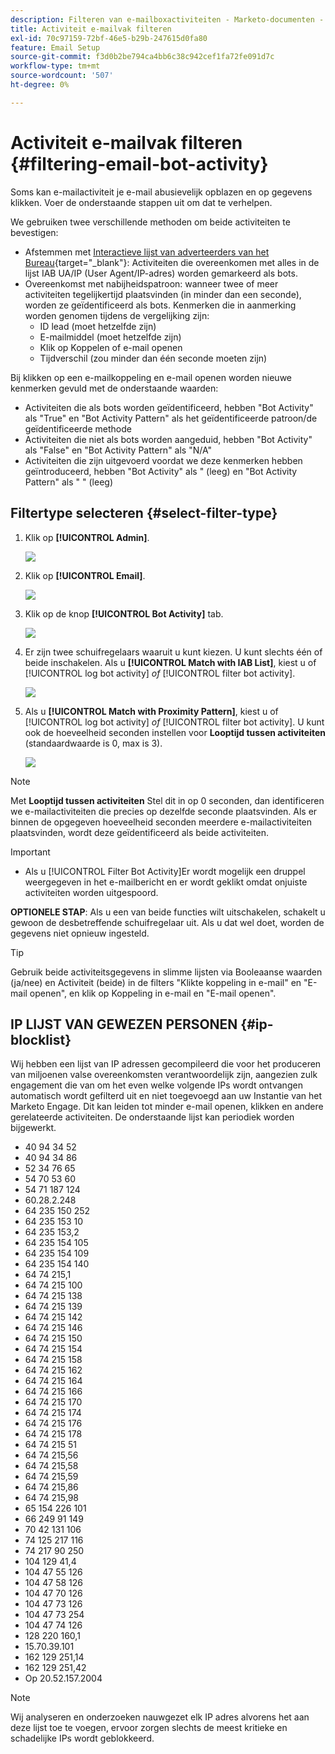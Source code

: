 ```yaml
---
description: Filteren van e-mailboxactiviteiten - Marketo-documenten - Productdocumentatie
title: Activiteit e-mailvak filteren
exl-id: 70c97159-72bf-46e5-b29b-247615d0fa80
feature: Email Setup
source-git-commit: f3d0b2be794ca4bb6c38c942cef1fa72fe091d7c
workflow-type: tm+mt
source-wordcount: '507'
ht-degree: 0%

---
```


# Activiteit e-mailvak filteren {#filtering-email-bot-activity}

Soms kan e-mailactiviteit je e-mail abusievelijk opblazen en op gegevens klikken. Voer de onderstaande stappen uit om dat te verhelpen.

We gebruiken twee verschillende methoden om beide activiteiten te bevestigen:

* Afstemmen met [Interactieve lijst van adverteerders van het Bureau](https://www.iab.com/guidelines/iab-abc-international-spiders-bots-list/){target="_blank"}: Activiteiten die overeenkomen met alles in de lijst IAB UA/IP (User Agent/IP-adres) worden gemarkeerd als bots.
* Overeenkomst met nabijheidspatroon: wanneer twee of meer activiteiten tegelijkertijd plaatsvinden (in minder dan een seconde), worden ze geïdentificeerd als bots. Kenmerken die in aanmerking worden genomen tijdens de vergelijking zijn:
   * ID lead (moet hetzelfde zijn)
   * E-mailmiddel (moet hetzelfde zijn)
   * Klik op Koppelen of e-mail openen
   * Tijdverschil (zou minder dan één seconde moeten zijn)

Bij klikken op een e-mailkoppeling en e-mail openen worden nieuwe kenmerken gevuld met de onderstaande waarden:

* Activiteiten die als bots worden geïdentificeerd, hebben &quot;Bot Activity&quot; als &quot;True&quot; en &quot;Bot Activity Pattern&quot; als het geïdentificeerde patroon/de geïdentificeerde methode
* Activiteiten die niet als bots worden aangeduid, hebben &quot;Bot Activity&quot; als &quot;False&quot; en &quot;Bot Activity Pattern&quot; als &quot;N/A&quot;
* Activiteiten die zijn uitgevoerd voordat we deze kenmerken hebben geïntroduceerd, hebben &quot;Bot Activity&quot; als &quot; (leeg) en &quot;Bot Activity Pattern&quot; als &quot; &quot; (leeg)

## Filtertype selecteren {#select-filter-type}

1. Klik op **[!UICONTROL Admin]**.

   ![](assets/filtering-email-bot-activity-1.png)

1. Klik op **[!UICONTROL Email]**.

   ![](assets/filtering-email-bot-activity-2.png)

1. Klik op de knop **[!UICONTROL Bot Activity]** tab.

   ![](assets/filtering-email-bot-activity-3.png)

1. Er zijn twee schuifregelaars waaruit u kunt kiezen. U kunt slechts één of beide inschakelen. Als u **[!UICONTROL Match with IAB List]**, kiest u of [!UICONTROL log bot activity] _of_ [!UICONTROL filter bot activity].

   ![](assets/filtering-email-bot-activity-4.png)

1. Als u **[!UICONTROL Match with Proximity Pattern]**, kiest u of [!UICONTROL log bot activity] _of_ [!UICONTROL filter bot activity]. U kunt ook de hoeveelheid seconden instellen voor **Looptijd tussen activiteiten** (standaardwaarde is 0, max is 3).

   ![](assets/filtering-email-bot-activity-5.png)

>[!NOTE]
>
>Met **Looptijd tussen activiteiten** Stel dit in op 0 seconden, dan identificeren we e-mailactiviteiten die precies op dezelfde seconde plaatsvinden. Als er binnen de opgegeven hoeveelheid seconden meerdere e-mailactiviteiten plaatsvinden, wordt deze geïdentificeerd als beide activiteiten.

>[!IMPORTANT]
>
>* Als u [!UICONTROL Filter Bot Activity]Er wordt mogelijk een druppel weergegeven in het e-mailbericht en er wordt geklikt omdat onjuiste activiteiten worden uitgespoord.

**OPTIONELE STAP**: Als u een van beide functies wilt uitschakelen, schakelt u gewoon de desbetreffende schuifregelaar uit. Als u dat wel doet, worden de gegevens niet opnieuw ingesteld.

>[!TIP]
>
>Gebruik beide activiteitsgegevens in slimme lijsten via Booleaanse waarden (ja/nee) en Activiteit (beide) in de filters &quot;Klikte koppeling in e-mail&quot; en &quot;E-mail openen&quot;, en klik op Koppeling in e-mail en &quot;E-mail openen&quot;.

## IP LIJST VAN GEWEZEN PERSONEN {#ip-blocklist}

Wij hebben een lijst van IP adressen gecompileerd die voor het produceren van miljoenen valse overeenkomsten verantwoordelijk zijn, aangezien zulk engagement die van om het even welke volgende IPs wordt ontvangen automatisch wordt gefilterd uit en niet toegevoegd aan uw Instantie van het Marketo Engage. Dit kan leiden tot minder e-mail openen, klikken en andere gerelateerde activiteiten. De onderstaande lijst kan periodiek worden bijgewerkt.

* 40 94 34 52
* 40 94 34 86
* 52 34 76 65
* 54 70 53 60
* 54 71 187 124
* 60.28.2.248
* 64 235 150 252
* 64 235 153 10
* 64 235 153,2
* 64 235 154 105
* 64 235 154 109
* 64 235 154 140
* 64 74 215,1
* 64 74 215 100
* 64 74 215 138
* 64 74 215 139
* 64 74 215 142
* 64 74 215 146
* 64 74 215 150
* 64 74 215 154
* 64 74 215 158
* 64 74 215 162
* 64 74 215 164
* 64 74 215 166
* 64 74 215 170
* 64 74 215 174
* 64 74 215 176
* 64 74 215 178
* 64 74 215 51
* 64 74 215,56
* 64 74 215,58
* 64 74 215,59
* 64 74 215,86
* 64 74 215,98
* 65 154 226 101
* 66 249 91 149
* 70 42 131 106
* 74 125 217 116
* 74 217 90 250
* 104 129 41,4
* 104 47 55 126
* 104 47 58 126
* 104 47 70 126
* 104 47 73 126
* 104 47 73 254
* 104 47 74 126
* 128 220 160,1
* 15.70.39.101
* 162 129 251,14
* 162 129 251,42
* Op 20.52.157.2004

>[!NOTE]
>
>Wij analyseren en onderzoeken nauwgezet elk IP adres alvorens het aan deze lijst toe te voegen, ervoor zorgen slechts de meest kritieke en schadelijke IPs wordt geblokkeerd.
